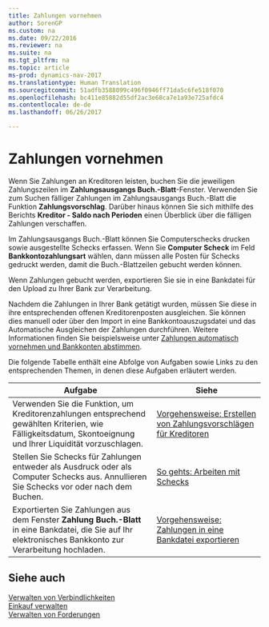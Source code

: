 ```yaml
---
title: Zahlungen vornehmen
author: SorenGP
ms.custom: na
ms.date: 09/22/2016
ms.reviewer: na
ms.suite: na
ms.tgt_pltfrm: na
ms.topic: article
ms-prod: dynamics-nav-2017
ms.translationtype: Human Translation
ms.sourcegitcommit: 51adfb3588099c496f0946ff71da5c6fe518f070
ms.openlocfilehash: bc411e85882d55df2ac3e68ca7e1a93e725afdc4
ms.contentlocale: de-de
ms.lasthandoff: 06/26/2017

---
```


# <a name="make-payments"></a>Zahlungen vornehmen
Wenn Sie Zahlungen an Kreditoren leisten, buchen Sie die jeweiligen Zahlungszeilen im **Zahlungsausgangs Buch.-Blatt**-Fenster. Verwenden Sie zum Suchen fälliger Zahlungen im Zahlungsausgangs Buch.-Blatt die Funktion **Zahlungsvorschlag**. Darüber hinaus können Sie sich mithilfe des Berichts **Kreditor - Saldo nach Perioden** einen Überblick über die fälligen Zahlungen verschaffen.

Im Zahlungsausgangs Buch.-Blatt können Sie Computerschecks drucken sowie ausgestellte Schecks erfassen. Wenn Sie **Computer Scheck** im Feld **Bankkontozahlungsart** wählen, dann müssen alle Posten für Schecks gedruckt werden, damit die Buch.-Blattzeilen gebucht werden können.

Wenn Zahlungen gebucht werden, exportieren Sie sie in eine Bankdatei für den Upload zu Ihrer Bank zur Verarbeitung.

Nachdem die Zahlungen in Ihrer Bank getätigt wurden, müssen Sie diese in ihre entsprechenden offenen Kreditorenposten ausgleichen. Sie können dies manuell oder über den Import in eine Bankkontoauszugsdatei und das Automatische Ausgleichen der Zahlungen durchführen. Weitere Informationen finden Sie beispielsweise unter [Zahlungen automatisch vornehmen und Bankkonten abstimmen](receivables-apply-payments-auto-reconcile-bank-accounts.md).

Die folgende Tabelle enthält eine Abfolge von Aufgaben sowie Links zu den entsprechenden Themen, in denen diese Aufgaben erläutert werden.

|Aufgabe |Siehe |
|---|----|
|Verwenden Sie die Funktion, um Kreditorenzahlungen entsprechend gewählten Kriterien, wie Fälligkeitsdatum, Skontoeignung und Ihrer Liquidität vorzuschlagen.|[Vorgehensweise: Erstellen von Zahlungsvorschlägen für Kreditoren](payables-how-suggest-vendor-payments.md)|
|Stellen Sie Schecks für Zahlungen entweder als Ausdruck oder als Computer Schecks aus. Annullieren Sie Schecks vor oder nach dem Buchen.|[So gehts: Arbeiten mit Schecks](payables-how-work-checks.md)|
|Exportierten Sie Zahlungen aus dem Fenster **Zahlung Buch.-Blatt** in eine Bankdatei, die Sie auf Ihr elektronisches Bankkonto zur Verarbeitung hochladen.|[Vorgehensweise: Zahlungen in eine Bankdatei exportieren](payables-how-export-payments-bank-file.md)|

## <a name="see-also"></a>Siehe auch
[Verwalten von Verbindlichkeiten](payables-manage-payables.md)  
[Einkauf verwalten](purchasing-manage-purchasing.md)  
[Verwalten von Forderungen](receivables-manage-receivables.md)

